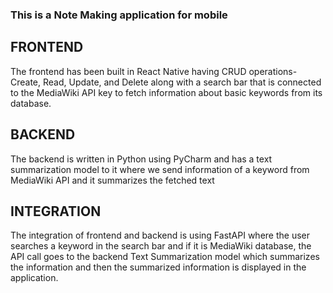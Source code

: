 ### This is a Note Making application for mobile

## FRONTEND
The frontend has been built in React Native having CRUD operations- Create, Read, Update, and Delete along with a search bar that is connected to the MediaWiki API key to
fetch information about basic keywords from its database. 

## BACKEND
The backend is written in Python using PyCharm and has a text summarization model to it where we send information of a keyword from MediaWiki API and it summarizes
the fetched text 

## INTEGRATION
The integration of frontend and backend is using FastAPI where the user searches a keyword in the  search bar and if it is MediaWiki database, the API call goes to the 
backend Text Summarization model which summarizes the information and then the summarized information is displayed in the application. 
